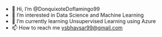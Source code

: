 - 👋 Hi, I’m @DonquixoteDoflamingo99
- 👀 I’m interested in Data Science and Machine Learning
- 🌱 I’m currently learning Unsupervised Learning using Azure
- 📫 How to reach me ysbhavsar99@gmail.com

<!---
DonquixoteDoflamingo99/DonquixoteDoflamingo99 is a ✨ special ✨ repository because its `README.md` (this file) appears on your GitHub profile.
You can click the Preview link to take a look at your changes.
--->
